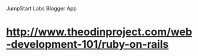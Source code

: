 JumpStart Labs Blogger App

http://www.theodinproject.com/web-development-101/ruby-on-rails
=======
